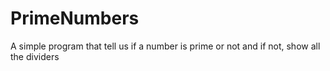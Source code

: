 # PrimeNumbers

A simple program that tell us if a number is prime or not and if not, show all the dividers
